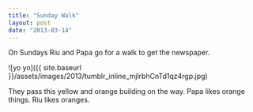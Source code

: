 ```yaml
---
title: "Sunday Walk"
layout: post
date: "2013-03-14"
---
```


On Sundays Riu and Papa go for a walk to get the newspaper.

![yo yo]({{ site.baseurl }}/assets/images/2013/tumblr_inline_mjlrbhCnTd1qz4rgp.jpg)

They pass this yellow and orange building on the way. Papa likes orange things. Riu likes oranges.
